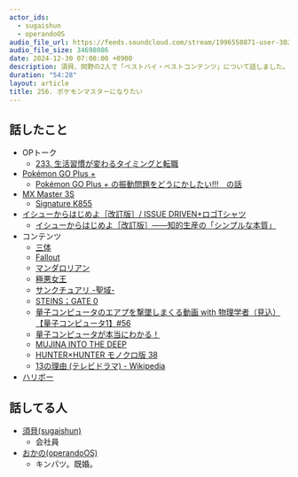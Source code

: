 ```yaml
---
actor_ids:
  - sugaishun
  - operandoOS
audio_file_url: https://feeds.soundcloud.com/stream/1996550871-user-302747142-yarukinai-256-2024_12_30.mp3
audio_file_size: 34698086
date: 2024-12-30 07:00:00 +0900
description: 須貝、岡野の2人で「ベストバイ・ベストコンテンツ」について話しました。
duration: "54:28"
layout: article
title: 256. ポケモンマスターになりたい
---
```


## 話したこと
- OPトーク
  - [233. 生活習慣が変わるタイミングと転職](https://yarukinai.fm/episode/233)
- [Pokémon GO Plus +](https://www.pokemongoplusplus.com/)
  - [Pokémon GO Plus + の振動問題をどうにかしたい!!!　の話](https://ameblo.jp/osushi-yakiniku-karaage/entry-12814850512.html)
- [MX Master 3S](https://www.logicool.co.jp/ja-jp/products/mice/mx-master-3s.html)
  - [Signature K855](https://www.logicool.co.jp/ja-jp/products/keyboards/k855-signature-wireless-mechanical-tkl.920-011224.html)
- [イシューからはじめよ［改訂版］/ ISSUE DRIVEN+ロゴTシャツ](https://p-t-a.shop/products/pta-issue-ts-001)
  - [イシューからはじめよ［改訂版］――知的生産の「シンプルな本質」](https://eijipress.co.jp/products/2356)
- コンテンツ
  - [三体](https://www.netflix.com/title/81024821)
  - [Fallout](https://www.amazon.co.jp/dp/B0CN4H1V9F)
  - [マンダロリアン](https://disneyplus.disney.co.jp/program/mandalorian)
  - [極悪女王](https://www.netflix.com/title/81351263)
  - [サンクチュアリ -聖域-](https://www.netflix.com/title/81144910)
  - [STEINS；GATE 0](https://steinsgate0.jp/)
  - [量子コンピュータのエアプを撃墜しまくる動画 with 物理学者（見込）【量子コンピュータ1】#56](https://www.youtube.com/watch?v=vkmbLbiLomU)
  - [量子コンピュータが本当にわかる！](https://gihyo.jp/book/2020/978-4-297-11135-9)
  - [MUJINA INTO THE DEEP](https://bigcomicbros.net/work/78146/)
  - [HUNTER×HUNTER モノクロ版 38](https://www.shueisha.co.jp/books/items/contents.html?jdcn=08X10000000051470800)
  - [13の理由 (テレビドラマ) - Wikipedia](https://ja.wikipedia.org/wiki/13%E3%81%AE%E7%90%86%E7%94%B1_%28%E3%83%86%E3%83%AC%E3%83%93%E3%83%89%E3%83%A9%E3%83%9E%29)
- [ハリボー](https://ja.wikipedia.org/wiki/%E3%83%8F%E3%83%AA%E3%83%9C%E3%83%BC)

## 話してる人
- [須貝(sugaishun)](https://twitter.com/sugaishun)
  - 会社員
- [おかの(operandoOS)](https://twitter.com/operandoOS)
  - キンパツ。既婚。
